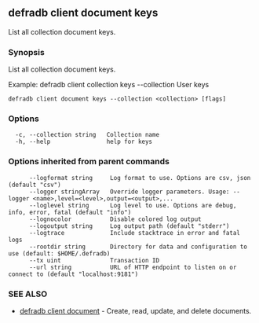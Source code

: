 ## defradb client document keys

List all collection document keys.

### Synopsis

List all collection document keys.
		
Example:
  defradb client collection keys --collection User keys
		

```
defradb client document keys --collection <collection> [flags]
```

### Options

```
  -c, --collection string   Collection name
  -h, --help                help for keys
```

### Options inherited from parent commands

```
      --logformat string     Log format to use. Options are csv, json (default "csv")
      --logger stringArray   Override logger parameters. Usage: --logger <name>,level=<level>,output=<output>,...
      --loglevel string      Log level to use. Options are debug, info, error, fatal (default "info")
      --lognocolor           Disable colored log output
      --logoutput string     Log output path (default "stderr")
      --logtrace             Include stacktrace in error and fatal logs
      --rootdir string       Directory for data and configuration to use (default: $HOME/.defradb)
      --tx uint              Transaction ID
      --url string           URL of HTTP endpoint to listen on or connect to (default "localhost:9181")
```

### SEE ALSO

* [defradb client document](defradb_client_document.md)	 - Create, read, update, and delete documents.

